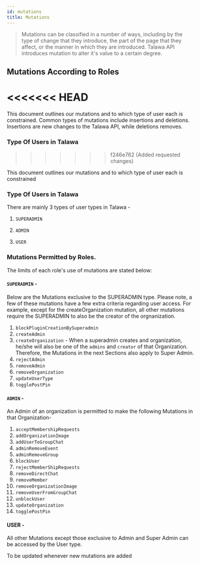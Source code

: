 ```yaml
---
id: mutations
title: Mutations
---
```

> Mutations can be classified in a number of ways, including by the type of change that they introduce, the part of the page that they affect, or the manner in which they are introduced. Talawa API introduces mutation to alter it's value to a certain degree.

## Mutations According to Roles
<<<<<<< HEAD
=======

This document outlines our mutations and to which type of user each is constrained. Common types of mutations include insertions and deletions. Insertions are new changes to the Talawa API, while deletions removes.

### Type Of Users in Talawa 
>>>>>>> f246e762 (Added requested changes)

This document outlines our mutations and to which type of user each is constrained

### Type Of Users in Talawa

There are mainly 3 types of user types in Talawa -

1. `SUPERADMIN`

2. `ADMIN`

3. `USER`

### Mutations Permitted by Roles.

The limits of each role's use of mutations are stated below:

#### `SUPERADMIN` -

Below are the Mutations exclusive to the SUPERADMIN type. Please note, a few of these mutations have a few extra criteria regarding user access. For example, except for the createOrganization mutation, all other mutations require the SUPERADMIN to also be the creator of the orgnanization.

1. `blockPluginCreationBySuperadmin`
2. `createAdmin`
3. `createOrganization` - When a superadmin creates and organization, he/she will also be one of the `admins` and `creator` of that Organization. Therefore, the Mutations in the next Sections also apply to Super Admin.
4. `rejectAdmin`
5. `removeAdmin`
6. `removeOrganization`
7. `updateUserType`
8. `togglePostPin`

#### `ADMIN` -

An Admin of an organization is permitted to make the following Mutations in that Organization-

1. `acceptMembershipRequests`
2. `addOrganizationImage`
3. `addUserToGroupChat`
4. `adminRemoveEvent`
5. `adminRemoveGroup`
6. `blockUser`
7. `rejectMemberShipRequests`
8. `removeDirectChat`
9. `removeMember`
10. `removeOrganizationImage`
11. `removeUserFromGroupChat`
12. `unblockUser`
13. `updateOrganization`
14. `togglePostPin`

#### USER -

All other Mutations except those exclusive to Admin and Super Admin can be accessed by the User type.

To be updated whenever new mutations are added
